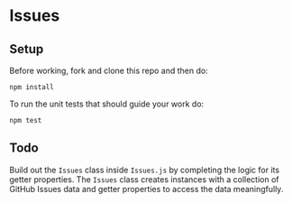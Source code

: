 # Issues

## Setup

Before working, fork and clone this repo and then do:

```shell
npm install
```

To run the unit tests that should guide your work do:

```shell
npm test
```

## Todo

Build out the `Issues` class inside `Issues.js` by completing the logic for its getter properties. The `Issues` class creates instances with a collection of GitHub Issues data and getter properties to access the data meaningfully.
